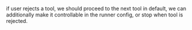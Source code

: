 if user rejects a tool, we should proceed to the next tool in default,
we can additionally make it controllable in the runner config, or stop when tool is rejected.